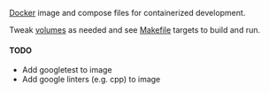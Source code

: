 [Docker](https://hub.docker.com/r/cadizm/dev-env/) image and compose files for containerized development.

Tweak [volumes](docker-compose.yml) as needed and see [Makefile](Makefile) targets to build and run.

#### TODO

- Add googletest to image
- Add google linters (e.g. cpp) to image
